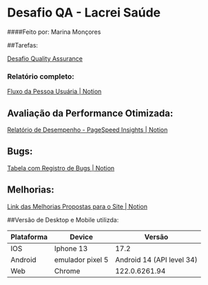 # Desafio QA - Lacrei Saúde

####Feito por: Marina Monçores

##Tarefas:

[Desafio Quality Assurance](https://lacrei.notion.site/Desafio-Quality-Assurance-de16f470007841aba5c564e5dd543943)

### Relatório completo: 
[Fluxo da Pessoa Usuária | Notion](https://www.notion.so/Desafio-QA-Lacrei-Sa-de-025c015ef1184212bd144824b927bf7f) 

## Avaliação da Performance Otimizada:
[Relatório de Desempenho - PageSpeed Insights | Notion](https://www.notion.so/Avalia-o-de-Performance-Otimizada-1d5a170ddbb747708f416b2d6e5684ba?pvs=4)

## Bugs:
[Tabela com Registro de Bugs | Notion](https://www.notion.so/Desafio-QA-Lacrei-Sa-de-025c015ef1184212bd144824b927bf7f)

## Melhorias:
[Link das Melhorias Propostas para o Site | Notion](https://www.notion.so/Melhorias-c7c466a6ed6b44bd9d94c9f40ce08453?pvs=4)

##Versão de Desktop e Mobile utilizda:

Plataforma   | Device | Versão | 
--------- | ------ | ---------
IOS | Iphone 13 | 17.2
Android | emulador pixel 5 | Android 14 (API level 34)
Web | Chrome | 122.0.6261.94